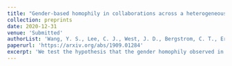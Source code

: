 ```yaml
---
title: "Gender-based homophily in collaborations across a heterogeneous scholarly landscape"
collection: preprints
date: 2020-12-31
venue: 'Submitted'
authorList: 'Wang, Y. S., Lee, C. J., West, J. D., Bergstrom, C. T., Erosheva, E. A.'
paperurl: 'https://arxiv.org/abs/1909.01284'
excerpt: 'We test the hypothesis that the gender homophily observed in the existing scholarly corpus can be explained by the varying gender representation and collaborative norms across intellectual communities. Our analysis explicitly accounts for heterogeneity in gender representation across a very fine-grain partitioning of the scholarly landscape. Ignoring this heterogeneity would otherwise inflate the estimated effect of gender on co-authorship formation. We find that even when accounting for the heterogeneous gender representation in intellectual communities---across wide swaths of the scientific landscape---co-authorship formation is not gender blind. '  
---
```

